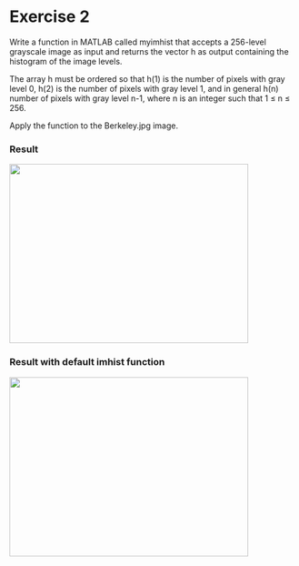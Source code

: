# Exercise 2
Write a function in MATLAB called myimhist  that accepts a 256-level grayscale image as input and returns the vector h as output containing the histogram of the image levels. 

The array h must be ordered so that h(1) is the number of pixels with gray level 0, h(2) is the number of pixels with gray level 1, and in general h(n) number of pixels with gray level n-1, where n is an integer such that 1 ≤ n ≤ 256.

Apply the function to the Berkeley.jpg image.

### Result

<img src="https://user-images.githubusercontent.com/72530555/119093920-9eb77b80-ba10-11eb-89aa-1c05c9cbad48.png" width="420" height="315">

### Result with default imhist function

<img src="https://user-images.githubusercontent.com/72530555/119093958-a8d97a00-ba10-11eb-82ea-918d376a8286.png" width="420" height="315">
